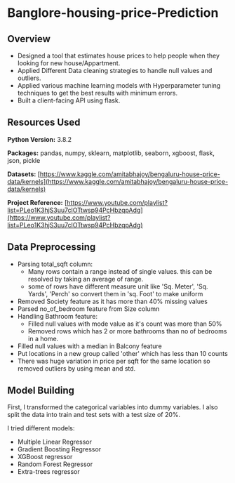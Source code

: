 # Banglore-housing-price-Prediction

## Overview
* Designed a tool that estimates house prices to help people when they looking for new house/Appartment.
 * Applied Different Data cleaning strategies to handle null values and outliers.
* Applied various machine learning models with Hyperparameter tuning techniques to get the best results with minimum errors.
* Built a client-facing API using flask.
## Resources Used
**Python Version:** 3.8.2

**Packages:**  pandas, numpy, sklearn, matplotlib, seaborn, xgboost, flask, json, pickle
  
**Datasets:** [https://www.kaggle.com/amitabhajoy/bengaluru-house-price-data/kernels](https://www.kaggle.com/amitabhajoy/bengaluru-house-price-data/kernels)

**Project Reference:** [https://www.youtube.com/playlist?list=PLeo1K3hjS3uu7clOTtwsp94PcHbzqpAdg](https://www.youtube.com/playlist?list=PLeo1K3hjS3uu7clOTtwsp94PcHbzqpAdg)

## Data Preprocessing
* Parsing total_sqft column:
  * Many rows contain a range instead of single values. this can be resolved by taking an average of range.  
  * some of rows have different measure unit like 'Sq. Meter', 'Sq. Yards', 'Perch' so convert them in 'sq. Foot' to make uniform 
* Removed Society feature as it has more than 40% missing values
* Parsed no_of_bedroom feature from Size column
* Handling Bathroom feature:
  * Filled null values with mode value as it's count was more than 50%
  * Removed rows which has 2 or more bathrooms than no of bedrooms in a home.
* Filled null values with a median in Balcony feature
* Put locations in a new group called 'other' which has less than 10 counts
* There was huge variation in price per sqft for the same location so removed outliers by using mean and std.
## Model Building
First, I transformed the categorical variables into dummy variables. I also split the data into train and test sets with a test size of 20%.

I tried different models:
* Multiple Linear Regressor 
* Gradient Boosting Regressor 
* XGBoost regressor 
* Random Forest Regressor
* Extra-trees regressor


   

